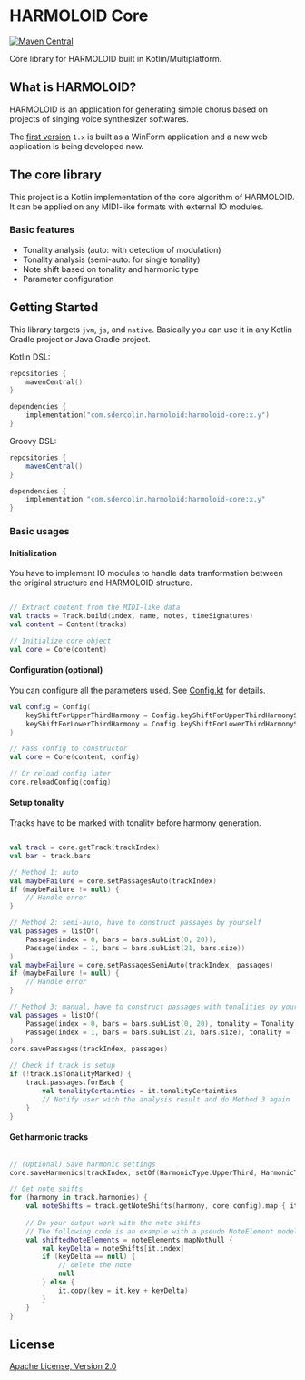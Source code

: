 # HARMOLOID Core
[![Maven Central](https://img.shields.io/maven-central/v/com.sdercolin.harmoloid/harmoloid-core/1.0)](https://search.maven.org/artifact/com.sdercolin.harmoloid/harmoloid-core/1.0/pom)

Core library for HARMOLOID built in Kotlin/Multiplatform.

## What is HARMOLOID?

HARMOLOID is an application for generating simple chorus based on projects of singing voice synthesizer softwares.

The [first version](https://github.com/sdercolin/HARMOLOID) `1.x` is built as a WinForm application and a new web application is being developed now.

## The core library

This project is a Kotlin implementation of the core algorithm of HARMOLOID. It can be applied on any MIDI-like formats with external IO modules.

### Basic features
- Tonality analysis (auto: with detection of modulation)
- Tonality analysis (semi-auto: for single tonality)
- Note shift based on tonality and harmonic type
- Parameter configuration

## Getting Started

This library targets `jvm`, `js`, and `native`. Basically you can use it in any Kotlin Gradle project or Java Gradle project.

Kotlin DSL:

```kotlin
repositories {
    mavenCentral()
}

dependencies {
    implementation("com.sdercolin.harmoloid:harmoloid-core:x.y")
}
```

Groovy DSL:

```gradle
repositories {
    mavenCentral()
}

dependencies {
    implementation "com.sdercolin.harmoloid:harmoloid-core:x.y"
}
```

### Basic usages

#### Initialization

You have to implement IO modules to handle data tranformation between the original structure and HARMOLOID structure.

```kotlin

// Extract content from the MIDI-like data
val tracks = Track.build(index, name, notes, timeSignatures)
val content = Content(tracks)

// Initialize core object
val core = Core(content)

```

#### Configuration (optional) 

You can configure all the parameters used. See [Config.kt](https://github.com/sdercolin/harmoloid-core-kt/blob/main/src/commonMain/kotlin/com/sdercolin/harmoloid/core/Config.kt) for details.

```kotlin
val config = Config(
    keyShiftForUpperThirdHarmony = Config.keyShiftForUpperThirdHarmonyStandard,
    keyShiftForLowerThirdHarmony = Config.keyShiftForLowerThirdHarmonyStandard
)

// Pass config to constructor
val core = Core(content, config)

// Or reload config later
core.reloadConfig(config)

```

#### Setup tonality

Tracks have to be marked with tonality before harmony generation.

```kotlin

val track = core.getTrack(trackIndex)
val bar = track.bars

// Method 1: auto
val maybeFailure = core.setPassagesAuto(trackIndex)
if (maybeFailure != null) {
    // Handle error
}

// Method 2: semi-auto, have to construct passages by yourself
val passages = listOf(
    Passage(index = 0, bars = bars.subList(0, 20)),
    Passage(index = 1, bars = bars.subList(21, bars.size))
)
val maybeFailure = core.setPassagesSemiAuto(trackIndex, passages)
if (maybeFailure != null) {
    // Handle error
}

// Method 3: manual, have to construct passages with tonalities by yourself 
val passages = listOf(
    Passage(index = 0, bars = bars.subList(0, 20), tonality = Tonality.C),
    Passage(index = 1, bars = bars.subList(21, bars.size), tonality = Tonality.D)
)
core.savePassages(trackIndex, passages)

// Check if track is setup
if (!track.isTonalityMarked) {
    track.passages.forEach {
        val tonalityCertainties = it.tonalityCertainties
        // Notify user with the analysis result and do Method 3 again
    }
}

```

#### Get harmonic tracks

```kotlin

// (Optional) Save harmonic settings
core.saveHarmonics(trackIndex, setOf(HarmonicType.UpperThird, HarmonicType.LowerThird))

// Get note shifts
for (harmony in track.harmonies) {
    val noteShifts = track.getNoteShifts(harmony, core.config).map { it.id to it.keyDelta }.toMap()
    
    // Do your output work with the note shifts
    // The following code is an example with a pseudo NoteElement model
    val shiftedNoteElements = noteElements.mapNotNull {
        val keyDelta = noteShifts[it.index]
        if (keyDelta == null) {
            // delete the note
            null
        } else {
            it.copy(key = it.key + keyDelta)
        }
    }
}

```


## License

[Apache License, Version 2.0](https://github.com/sdercolin/harmoloid-core-kt/blob/main/LICENSE.md)
